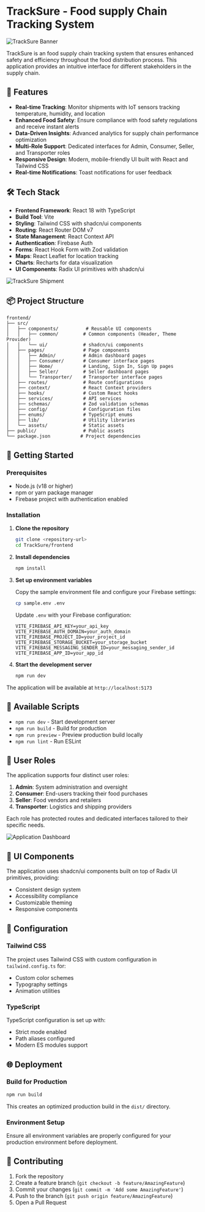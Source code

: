 # TrackSure - Food supply Chain Tracking System

![TrackSure Banner](https://i.ibb.co/0y2RnTVm/Tracksureeee.jpg)

TrackSure is an food supply chain tracking system that ensures enhanced safety and efficiency throughout the food distribution process. This application provides an intuitive interface for different stakeholders in the supply chain.

## 🚀 Features

- **Real-time Tracking**: Monitor shipments with IoT sensors tracking temperature, humidity, and location
- **Enhanced Food Safety**: Ensure compliance with food safety regulations and receive instant alerts
- **Data-Driven Insights**: Advanced analytics for supply chain performance optimization
- **Multi-Role Support**: Dedicated interfaces for Admin, Consumer, Seller, and Transporter roles
- **Responsive Design**: Modern, mobile-friendly UI built with React and Tailwind CSS
- **Real-time Notifications**: Toast notifications for user feedback

## 🛠️ Tech Stack

- **Frontend Framework**: React 18 with TypeScript
- **Build Tool**: Vite
- **Styling**: Tailwind CSS with shadcn/ui components
- **Routing**: React Router DOM v7
- **State Management**: React Context API
- **Authentication**: Firebase Auth
- **Forms**: React Hook Form with Zod validation
- **Maps**: React Leaflet for location tracking
- **Charts**: Recharts for data visualization
- **UI Components**: Radix UI primitives with shadcn/ui

![TrackSure Shipment](https://i.ibb.co/wvpkYwc/Track-Sure.jpg)

## 📦 Project Structure

```
frontend/
├── src/
│   ├── components/          # Reusable UI components
│   │   ├── common/         # Common components (Header, Theme Provider)
│   │   └── ui/             # shadcn/ui components
│   ├── pages/              # Page components
│   │   ├── Admin/          # Admin dashboard pages
│   │   ├── Consumer/       # Consumer interface pages
│   │   ├── Home/           # Landing, Sign In, Sign Up pages
│   │   ├── Seller/         # Seller dashboard pages
│   │   └── Transporter/    # Transporter interface pages
│   ├── routes/             # Route configurations
│   ├── context/            # React Context providers
│   ├── hooks/              # Custom React hooks
│   ├── services/           # API services
│   ├── schemas/            # Zod validation schemas
│   ├── config/             # Configuration files
│   ├── enums/              # TypeScript enums
│   ├── lib/                # Utility libraries
│   └── assets/             # Static assets
├── public/                 # Public assets
└── package.json           # Project dependencies
```

## 🚀 Getting Started

### Prerequisites

- Node.js (v18 or higher)
- npm or yarn package manager
- Firebase project with authentication enabled

### Installation

1. **Clone the repository**
   ```bash
   git clone <repository-url>
   cd TrackSure/frontend
   ```

2. **Install dependencies**
   ```bash
   npm install
   ```

3. **Set up environment variables**
   
   Copy the sample environment file and configure your Firebase settings:
   ```bash
   cp sample.env .env
   ```
   
   Update `.env` with your Firebase configuration:
   ```env
   VITE_FIREBASE_API_KEY=your_api_key
   VITE_FIREBASE_AUTH_DOMAIN=your_auth_domain
   VITE_FIREBASE_PROJECT_ID=your_project_id
   VITE_FIREBASE_STORAGE_BUCKET=your_storage_bucket
   VITE_FIREBASE_MESSAGING_SENDER_ID=your_messaging_sender_id
   VITE_FIREBASE_APP_ID=your_app_id
   ```

4. **Start the development server**
   ```bash
   npm run dev
   ```

The application will be available at `http://localhost:5173`

## 📜 Available Scripts

- `npm run dev` - Start development server
- `npm run build` - Build for production
- `npm run preview` - Preview production build locally
- `npm run lint` - Run ESLint

## 🔐 User Roles

The application supports four distinct user roles:

1. **Admin**: System administration and oversight
2. **Consumer**: End-users tracking their food purchases
3. **Seller**: Food vendors and retailers
4. **Transporter**: Logistics and shipping providers

Each role has protected routes and dedicated interfaces tailored to their specific needs.

![Application Dashboard](./docs/images/dashboard-screenshot.png)

## 🎨 UI Components

The application uses shadcn/ui components built on top of Radix UI primitives, providing:

- Consistent design system
- Accessibility compliance
- Customizable theming
- Responsive components

## 🔧 Configuration

### Tailwind CSS
The project uses Tailwind CSS with custom configuration in `tailwind.config.ts` for:
- Custom color schemes
- Typography settings
- Animation utilities

### TypeScript
TypeScript configuration is set up with:
- Strict mode enabled
- Path aliases configured
- Modern ES modules support

## 🌐 Deployment

### Build for Production

```bash
npm run build
```

This creates an optimized production build in the `dist/` directory.

### Environment Setup

Ensure all environment variables are properly configured for your production environment before deployment.

## 🤝 Contributing

1. Fork the repository
2. Create a feature branch (`git checkout -b feature/AmazingFeature`)
3. Commit your changes (`git commit -m 'Add some AmazingFeature'`)
4. Push to the branch (`git push origin feature/AmazingFeature`)
5. Open a Pull Request
